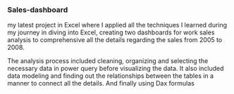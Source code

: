 ### Sales-dashboard
my latest project in Excel where I applied all the techniques I learned during my journey in diving into Excel, creating two dashboards for work sales analysis to comprehensive all the details regarding the sales from 2005 to 2008.

The analysis process included cleaning, organizing and selecting the necessary data in power query before visualizing the data. It also included data modeling and finding out the relationships between the tables in a manner to connect all the details. And finally using Dax formulas 


